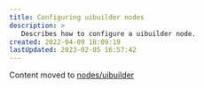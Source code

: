 ```yaml
---
title: Configuring uibuilder nodes
description: >
   Describes how to configure a uibuilder node.
created: 2022-04-09 18:09:19
lastUpdated: 2023-02-05 16:57:42
---
```


Content moved to [nodes/uibuilder](nodes/uibuilder.md)
